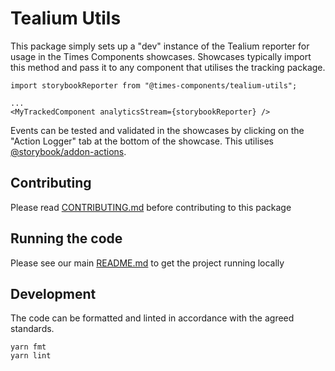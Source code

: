 # Tealium Utils

This package simply sets up a "dev" instance of the Tealium reporter
for usage in the Times Components showcases. Showcases typically import this
method and pass it to any component that utilises the tracking package.

```
import storybookReporter from "@times-components/tealium-utils";

...
<MyTrackedComponent analyticsStream={storybookReporter} />
```

Events can be tested and validated in the showcases by clicking on the "Action
Logger" tab at the bottom of the showcase. This utilises
[@storybook/addon-actions](https://github.com/storybooks/storybook/tree/master/addons/actions).

## Contributing

Please read [CONTRIBUTING.md](./CONTRIBUTING.md) before contributing to this
package

## Running the code

Please see our main [README.md](../README.md) to get the project running locally

## Development

The code can be formatted and linted in accordance with the agreed standards.

```
yarn fmt
yarn lint
```
